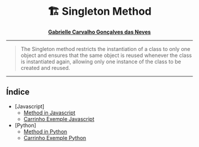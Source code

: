 <div align=center>
    <h1>🏗 Singleton Method</h1>
</div>


<div align='center'>
    <strong>
        <p><a href='https://github.com/GabrielleCGNeves'>Gabrielle Carvalho Gonçalves das Neves</a></p>
    </strong>
</div>

---
> The Singleton method restricts the instantiation of a class to only one object and ensures that the same object is reused whenever the class is instantiated again, allowing only one instance of the class to be created and reused.
---

## Índice
- [Javascript]
    - [Method in Javascript](./Singleton02.js)
    - [Carrinho Exemple Javascript](./Carrinho.js)
- [Python]
    - [Method in Python](./Singleton01.py)
    - [Carrinho Exemple Python](./Carrinho.py)
